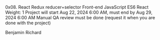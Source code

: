 0x08. React Redux reducer+selector
Front-end
JavaScript
ES6
React
Weight: 1
Project will start Aug 22, 2024 6:00 AM, must end by Aug 29, 2024 6:00 AM
Manual QA review must be done (request it when you are done with the project)

Benjamin Richard
